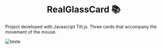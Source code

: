 <h1 align="center">RealGlassCard 📚 </h1>
 Project developed with Javascript Tilt.js. Three cards that accompany the movement of the mouse.

![teste](assets/captured.gif)

